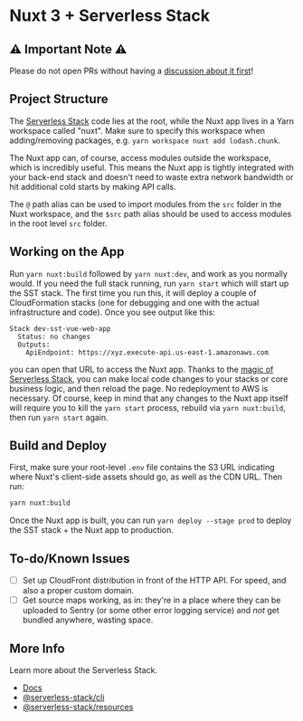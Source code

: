 # Nuxt 3 + Serverless Stack

## ⚠️ Important Note ⚠️

Please do not open PRs without having a [discussion about it first](https://github.com/ffxsam/nuxt-sst/discussions/categories/pre-pr-discussions)!

## Project Structure

The [Serverless Stack](https://serverless-stack.com/) code lies at the root, while the Nuxt app lives in a Yarn workspace called "nuxt". Make sure to specify this workspace when adding/removing packages, e.g. `yarn workspace nuxt add lodash.chunk`.

The Nuxt app can, of course, access modules outside the workspace, which is incredibly useful. This means the Nuxt app is tightly integrated with your back-end stack and doesn't need to waste extra network bandwidth or hit additional cold starts by making API calls.

The `@` path alias can be used to import modules from the `src` folder in the Nuxt workspace, and the `$src` path alias should be used to access modules in the root level `src` folder.

## Working on the App

Run `yarn nuxt:build` followed by `yarn nuxt:dev`, and work as you normally would. If you need the full stack running, run `yarn start` which will start up the SST stack. The first time you run this, it will deploy a couple of CloudFormation stacks (one for debugging and one with the actual infrastructure and code). Once you see output like this:

```
Stack dev-sst-vue-web-app
  Status: no changes
  Outputs:
    ApiEndpoint: https://xyz.execute-api.us-east-1.amazonaws.com
```

you can open that URL to access the Nuxt app. Thanks to the [magic of Serverless Stack](https://docs.serverless-stack.com/live-lambda-development), you can make local code changes to your stacks or core business logic, and then reload the page. No redeployment to AWS is necessary. Of course, keep in mind that any changes to the Nuxt app itself will require you to kill the `yarn start` process, rebuild via `yarn nuxt:build`, then run `yarn start` again.

## Build and Deploy

First, make sure your root-level `.env` file contains the S3 URL indicating where Nuxt's client-side assets should go, as well as the CDN URL. Then run:

```bash
yarn nuxt:build
```

Once the Nuxt app is built, you can run `yarn deploy --stage prod` to deploy the SST stack + the Nuxt app to production.

## To-do/Known Issues

- [ ] Set up CloudFront distribution in front of the HTTP API. For speed, and also a proper custom domain.
- [ ] Get source maps working, as in: they're in a place where they can be uploaded to Sentry (or some other error logging service) and *not* get bundled anywhere, wasting space.

## More Info

Learn more about the Serverless Stack.

- [Docs](https://docs.serverless-stack.com)
- [@serverless-stack/cli](https://docs.serverless-stack.com/packages/cli)
- [@serverless-stack/resources](https://docs.serverless-stack.com/packages/resources)
